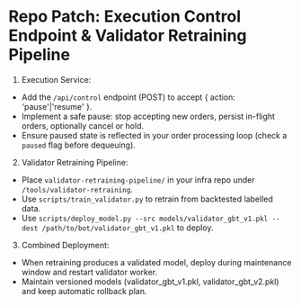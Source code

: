 # Repo Patch: Execution Control Endpoint & Validator Retraining Pipeline

1) Execution Service:
- Add the `/api/control` endpoint (POST) to accept { action: 'pause'|'resume' }.
- Implement a safe pause: stop accepting new orders, persist in-flight orders, optionally cancel or hold.
- Ensure paused state is reflected in your order processing loop (check a `paused` flag before dequeuing).

2) Validator Retraining Pipeline:
- Place `validator-retraining-pipeline/` in your infra repo under `/tools/validator-retraining`.
- Use `scripts/train_validator.py` to retrain from backtested labelled data.
- Use `scripts/deploy_model.py --src models/validator_gbt_v1.pkl --dest /path/to/bot/validator_gbt_v1.pkl` to deploy.

3) Combined Deployment:
- When retraining produces a validated model, deploy during maintenance window and restart validator worker.
- Maintain versioned models (validator_gbt_v1.pkl, validator_gbt_v2.pkl) and keep automatic rollback plan.
